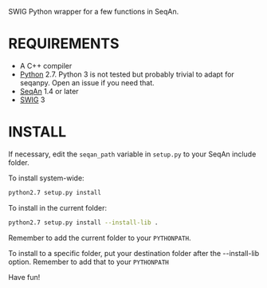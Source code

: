 SWIG Python wrapper for a few functions in SeqAn.

REQUIREMENTS
============
 - A C++ compiler
 - [Python](https://www.python.org/) 2.7. Python 3 is not tested but probably trivial to adapt for seqanpy. Open an issue if you need that.
 - [SeqAn](http://www.seqan.de/) 1.4 or later
 - [SWIG](http://www.swig.org/) 3

INSTALL
=======
If necessary, edit the `seqan_path` variable in `setup.py` to your SeqAn include folder.

To install system-wide:

```sh
python2.7 setup.py install
```

To install in the current folder:

```sh
python2.7 setup.py install --install-lib .
```

Remember to add the current folder to your `PYTHONPATH`.

To install to a specific folder, put your destination folder
after the --install-lib option. Remember to add that to your
`PYTHONPATH`

Have fun!
